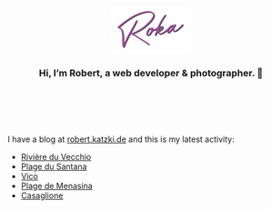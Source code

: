 <div align="center">
  <br>
  <br>
  <br>
  <br>
  <a href="https://robert.katzki.de/">
    <img width="140" src="https://github.com/ro-ka/ro-ka/blob/master/logo.svg" alt="Roka">
  </a>
  <br>
  <h3>Hi, I’m Robert, a web developer & photographer. 👋</h3>
 
  <br>
  <br>
  <br>
  <br>
</div>

I have a blog at [robert.katzki.de](https://robert.katzki.de/) and this is my latest activity:
<!-- BLOG-POST-LIST:START -->
- [Rivière du Vecchio](https://robert.katzki.de/photos/2024/riviere-du-vecchio)
- [Plage du Santana](https://robert.katzki.de/photos/2024/plage-du-santana)
- [Vico](https://robert.katzki.de/photos/2024/vico)
- [Plage de Menasina](https://robert.katzki.de/photos/2024/plage-de-menasina)
- [Casaglione](https://robert.katzki.de/photos/2024/casaglione)
<!-- BLOG-POST-LIST:END -->

